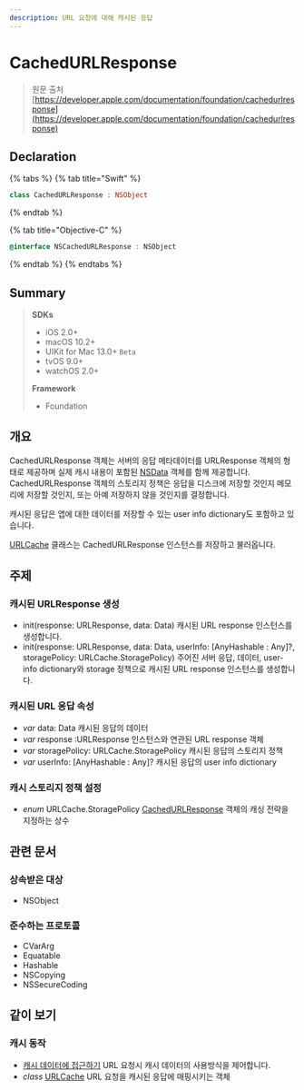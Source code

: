 ```yaml
---
description: URL 요청에 대해 캐시된 응답
---
```


# CachedURLResponse

> 원문 출처  
> [https://developer.apple.com/documentation/foundation/cachedurlresponse](https://developer.apple.com/documentation/foundation/cachedurlresponse)

## Declaration

{% tabs %}
{% tab title="Swift" %}
```swift
class CachedURLResponse : NSObject
```
{% endtab %}

{% tab title="Objective-C" %}
```objectivec
@interface NSCachedURLResponse : NSObject
```
{% endtab %}
{% endtabs %}

## Summary

> **SDKs**
>
> * iOS 2.0+
> * macOS 10.2+
> * UIKit for Mac 13.0+ `Beta`
> * tvOS 9.0+
> * watchOS 2.0+
>
> **Framework**
>
> * Foundation

## 개요

CachedURLResponse 객체는 서버의 응답 메타데이터를 URLResponse 객체의 형태로 제공하며 실제 캐시 내용이 포함된 [NSData](../../../etc/not-found.md) 객체를 함께 제공합니다. CachedURLResponse 객체의 스토리지 정책은 응답을 디스크에 저장할 것인지 메모리에 저장할 것인지, 또는 아예 저장하지 않을 것인지를 결정합니다.

캐시된 응답은 앱에 대한 데이터를 저장할 수 있는 user info dictionary도 포함하고 있습니다.

[URLCache](../../../etc/not-found.md) 클래스는 CachedURLResponse 인스턴스를 저장하고 불러옵니다.

## 주제

### 캐시된 URLResponse 생성

* init\(response: URLResponse, data: Data\) 캐시된 URL response 인스턴스를 생성합니다.
* init\(response: URLResponse, data: Data, userInfo: \[AnyHashable : Any\]?, storagePolicy: URLCache.StoragePolicy\) 주어진 서버 응답, 데이터, user-info dictionary와 storage 정책으로 캐시된 URL response 인스턴스를 생성합니다.

### 캐시된 URL 응답 속성

* _var_ data: Data 캐시된 응답의 데이터
* _var_ response :URLResponse 인스턴스와 연관된 URL response 객체
* _var_ storagePolicy: URLCache.StoragePolicy 캐시된 응답의 스토리지 정책
* _var_ userInfo: \[AnyHashable : Any\]? 캐시된 응답의 user info dictionary

### 캐시 스토리지 정책 설정

* _enum_ URLCache.StoragePolicy [CachedURLResponse](cachedurlresponse.md) 객체의 캐싱 전략을 지정하는 상수

## 관련 문서

### 상속받은 대상

* NSObject

### 준수하는 프로토콜

* CVarArg
* Equatable
* Hashable
* NSCopying
* NSSecureCoding

## 같이 보기

### 캐시 동작

* [캐시 데이터에 접근하기](accessing-cached-data.md) URL 요청시 캐시 데이터의 사용방식을 제어합니다.
* _class_ [URLCache](urlcache.md) URL 요청을 캐시된 응답에 매핑시키는 객체

